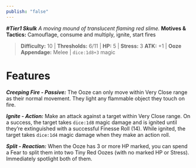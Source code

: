 ```yaml
---
publish: "false"
---
```

***#Tier1 Skulk***
*A moving mound of translucent flaming red slime.*
**Motives & Tactics:** Camouflage, consume and multiply, ignite, start fires

> **Difficulty:** 10 | **Thresholds:** 6/11 | **HP:** 5 | **Stress:** 3
> **ATK:** +1 | **Ooze Appendage:** Melee | `dice:1d8+3` magic

# Features

***Creeping Fire - Passive:*** The Ooze can only move within Very Close range as their normal movement. They light any flammable object they touch on fire.

***Ignite - Action:*** Make an attack against a target within Very Close range. On a success, the target takes `dice:1d8` magic damage and is ignited until they’re extinguished with a successful Finesse Roll (14). While ignited, the target takes `dice:1d4` magic damage when they make an action roll.

***Split - Reaction:*** When the Ooze has 3 or more HP marked, you can spend a Fear to split them into two Tiny Red Oozes (with no marked HP or Stress). Immediately spotlight both of them.
